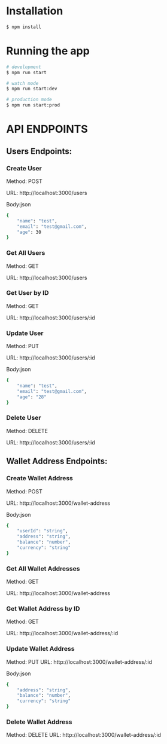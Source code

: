 

# Installation

```bash
$ npm install
```

# Running the app

```bash
# development
$ npm run start

# watch mode
$ npm run start:dev

# production mode
$ npm run start:prod
```

# API ENDPOINTS

## Users Endpoints:

### Create User

Method: POST

URL: http://localhost:3000/users

Body:json

```bash
{
    "name": "test",
    "email": "test@gmail.com",
    "age": 30
}
```

### Get All Users

Method: GET

URL: http://localhost:3000/users

### Get User by ID

Method: GET

URL: http://localhost:3000/users/:id

### Update User

Method: PUT

URL: http://localhost:3000/users/:id

Body:json

```bash
{
    "name": "test",
    "email": "test@gmail.com",
    "age": "28"
}
```

### Delete User

Method: DELETE

URL: http://localhost:3000/users/:id

## Wallet Address Endpoints:

### Create Wallet Address

Method: POST

URL: http://localhost:3000/wallet-address

Body:json

```bash
{
    "userId": "string",
    "address": "string",
    "balance": "number",
    "currency": "string"
}
```

### Get All Wallet Addresses

Method: GET

URL: http://localhost:3000/wallet-address


### Get Wallet Address by ID

Method: GET

URL: http://localhost:3000/wallet-address/:id


### Update Wallet Address

Method: PUT
URL: http://localhost:3000/wallet-address/:id

Body:json
```bash
{
    "address": "string",
    "balance": "number",
    "currency": "string"
}
```

### Delete Wallet Address

Method: DELETE
URL: http://localhost:3000/wallet-address/:id



